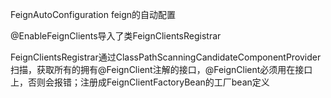 FeignAutoConfiguration feign的自动配置



@EnableFeignClients导入了类FeignClientsRegistrar

FeignClientsRegistrar通过ClassPathScanningCandidateComponentProvider扫描，获取所有的拥有@FeignClient注解的接口，@FeignClient必须用在接口上，否则会报错；注册成FeignClientFactoryBean的工厂bean定义

